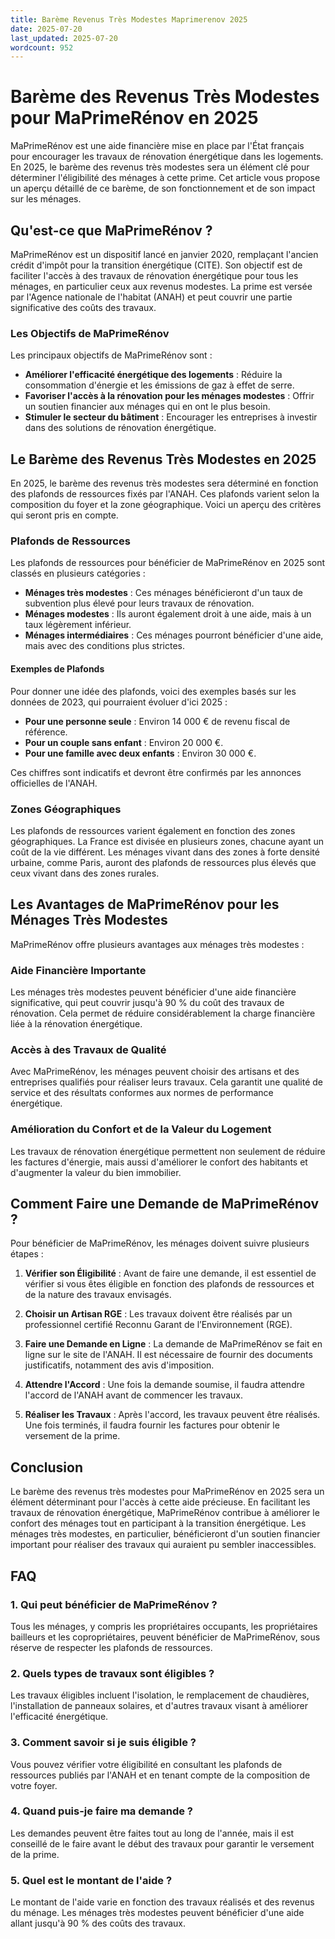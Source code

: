 ```yaml
---
title: Barème Revenus Très Modestes Maprimerenov 2025
date: 2025-07-20
last_updated: 2025-07-20
wordcount: 952
---
```


# Barème des Revenus Très Modestes pour MaPrimeRénov en 2025

MaPrimeRénov est une aide financière mise en place par l'État français pour encourager les travaux de rénovation énergétique dans les logements. En 2025, le barème des revenus très modestes sera un élément clé pour déterminer l'éligibilité des ménages à cette prime. Cet article vous propose un aperçu détaillé de ce barème, de son fonctionnement et de son impact sur les ménages.

## Qu'est-ce que MaPrimeRénov ?

MaPrimeRénov est un dispositif lancé en janvier 2020, remplaçant l'ancien crédit d'impôt pour la transition énergétique (CITE). Son objectif est de faciliter l'accès à des travaux de rénovation énergétique pour tous les ménages, en particulier ceux aux revenus modestes. La prime est versée par l'Agence nationale de l'habitat (ANAH) et peut couvrir une partie significative des coûts des travaux.

### Les Objectifs de MaPrimeRénov

Les principaux objectifs de MaPrimeRénov sont :

- **Améliorer l'efficacité énergétique des logements** : Réduire la consommation d'énergie et les émissions de gaz à effet de serre.
- **Favoriser l'accès à la rénovation pour les ménages modestes** : Offrir un soutien financier aux ménages qui en ont le plus besoin.
- **Stimuler le secteur du bâtiment** : Encourager les entreprises à investir dans des solutions de rénovation énergétique.

## Le Barème des Revenus Très Modestes en 2025

En 2025, le barème des revenus très modestes sera déterminé en fonction des plafonds de ressources fixés par l'ANAH. Ces plafonds varient selon la composition du foyer et la zone géographique. Voici un aperçu des critères qui seront pris en compte.

### Plafonds de Ressources

Les plafonds de ressources pour bénéficier de MaPrimeRénov en 2025 sont classés en plusieurs catégories :

- **Ménages très modestes** : Ces ménages bénéficieront d'un taux de subvention plus élevé pour leurs travaux de rénovation.
- **Ménages modestes** : Ils auront également droit à une aide, mais à un taux légèrement inférieur.
- **Ménages intermédiaires** : Ces ménages pourront bénéficier d'une aide, mais avec des conditions plus strictes.

#### Exemples de Plafonds

Pour donner une idée des plafonds, voici des exemples basés sur les données de 2023, qui pourraient évoluer d'ici 2025 :

- **Pour une personne seule** : Environ 14 000 € de revenu fiscal de référence.
- **Pour un couple sans enfant** : Environ 20 000 €.
- **Pour une famille avec deux enfants** : Environ 30 000 €.

Ces chiffres sont indicatifs et devront être confirmés par les annonces officielles de l'ANAH.

### Zones Géographiques

Les plafonds de ressources varient également en fonction des zones géographiques. La France est divisée en plusieurs zones, chacune ayant un coût de la vie différent. Les ménages vivant dans des zones à forte densité urbaine, comme Paris, auront des plafonds de ressources plus élevés que ceux vivant dans des zones rurales.

## Les Avantages de MaPrimeRénov pour les Ménages Très Modestes

MaPrimeRénov offre plusieurs avantages aux ménages très modestes :

### Aide Financière Importante

Les ménages très modestes peuvent bénéficier d'une aide financière significative, qui peut couvrir jusqu'à 90 % du coût des travaux de rénovation. Cela permet de réduire considérablement la charge financière liée à la rénovation énergétique.

### Accès à des Travaux de Qualité

Avec MaPrimeRénov, les ménages peuvent choisir des artisans et des entreprises qualifiés pour réaliser leurs travaux. Cela garantit une qualité de service et des résultats conformes aux normes de performance énergétique.

### Amélioration du Confort et de la Valeur du Logement

Les travaux de rénovation énergétique permettent non seulement de réduire les factures d'énergie, mais aussi d'améliorer le confort des habitants et d'augmenter la valeur du bien immobilier.

## Comment Faire une Demande de MaPrimeRénov ?

Pour bénéficier de MaPrimeRénov, les ménages doivent suivre plusieurs étapes :

1. **Vérifier son Éligibilité** : Avant de faire une demande, il est essentiel de vérifier si vous êtes éligible en fonction des plafonds de ressources et de la nature des travaux envisagés.
   
2. **Choisir un Artisan RGE** : Les travaux doivent être réalisés par un professionnel certifié Reconnu Garant de l’Environnement (RGE).

3. **Faire une Demande en Ligne** : La demande de MaPrimeRénov se fait en ligne sur le site de l'ANAH. Il est nécessaire de fournir des documents justificatifs, notamment des avis d'imposition.

4. **Attendre l'Accord** : Une fois la demande soumise, il faudra attendre l'accord de l'ANAH avant de commencer les travaux.

5. **Réaliser les Travaux** : Après l'accord, les travaux peuvent être réalisés. Une fois terminés, il faudra fournir les factures pour obtenir le versement de la prime.

## Conclusion

Le barème des revenus très modestes pour MaPrimeRénov en 2025 sera un élément déterminant pour l'accès à cette aide précieuse. En facilitant les travaux de rénovation énergétique, MaPrimeRénov contribue à améliorer le confort des ménages tout en participant à la transition énergétique. Les ménages très modestes, en particulier, bénéficieront d'un soutien financier important pour réaliser des travaux qui auraient pu sembler inaccessibles.

## FAQ

### 1. Qui peut bénéficier de MaPrimeRénov ?

Tous les ménages, y compris les propriétaires occupants, les propriétaires bailleurs et les copropriétaires, peuvent bénéficier de MaPrimeRénov, sous réserve de respecter les plafonds de ressources.

### 2. Quels types de travaux sont éligibles ?

Les travaux éligibles incluent l'isolation, le remplacement de chaudières, l'installation de panneaux solaires, et d'autres travaux visant à améliorer l'efficacité énergétique.

### 3. Comment savoir si je suis éligible ?

Vous pouvez vérifier votre éligibilité en consultant les plafonds de ressources publiés par l'ANAH et en tenant compte de la composition de votre foyer.

### 4. Quand puis-je faire ma demande ?

Les demandes peuvent être faites tout au long de l'année, mais il est conseillé de le faire avant le début des travaux pour garantir le versement de la prime.

### 5. Quel est le montant de l'aide ?

Le montant de l'aide varie en fonction des travaux réalisés et des revenus du ménage. Les ménages très modestes peuvent bénéficier d'une aide allant jusqu'à 90 % des coûts des travaux.